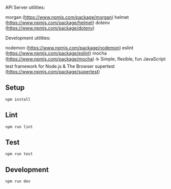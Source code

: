 API Server utilities:

morgan (https://www.npmjs.com/package/morgan)
helmet (https://www.npmjs.com/package/helmet)
dotenv (https://www.npmjs.com/package/dotenv)

Development utilities:

nodemon (https://www.npmjs.com/package/nodemon)
eslint (https://www.npmjs.com/package/eslint)
mocha (https://www.npmjs.com/package/mocha) ☕️ Simple, flexible, fun JavaScript test framework for Node.js & The Browser
supertest (https://www.npmjs.com/package/supertest)

## Setup

```
npm install
```

## Lint

```
npm run lint
```

## Test

```
npm run test
```

## Development

```
npm run dev
```
